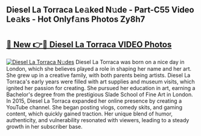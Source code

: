 ## Diesel La Torraca Le𝚊ked N𝚞de - Part-C55 Video Le𝚊ks - Hot Onlyf𝚊ns Photos Zy8h7

# <h2><a href="http://ac37765.deff.icu/?id=Diesel+La+Torraca">🔗 New 👉🔴 Diesel La Torraca VIDEO Photos</a></h2>

[![Diesel La Torraca N𝚞des](https://i.imgur.com/rIISA9y.gif)](http://ac37765.deff.icu/?id=Diesel+La+Torraca)
Diesel La Torraca was born on a nice day in London, which she believes played a role in shaping her name and her art. She grew up in a creative family, with both parents being artists. Diesel La Torraca's early years were filled with art supplies and museum visits, which ignited her passion for creating. She pursued her education in art, earning a Bachelor's degree from the prestigious Slade School of Fine Art in London. In 2015, Diesel La Torraca expanded her online presence by creating a YouTube channel. She began posting vlogs, comedy skits, and gaming content, which quickly gained traction. Her unique blend of humor, authenticity, and vulnerability resonated with viewers, leading to a steady growth in her subscriber base.
